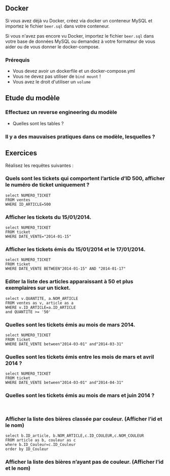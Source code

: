 ## Docker

Si vous avez déjà vu Docker, créez via docker un conteneur MySQL et importez le fichier `beer.sql` dans votre conteneur.

Si vous n'avez pas encore vu Docker, importez le fichier `beer.sql` dans votre base de données MySQL ou demandez à votre
formateur de vous aider ou de vous donner le docker-compose.

### Prérequis

- Vous devez avoir un dockerfile et un docker-compose.yml
- Vous ne devez pas utiliser de `bind mount` !
- Vous avez le droit d'utiliser un `volume`

## Etude du modèle

### Effectuez un reverse engineering du modèle

- Quelles sont les tables ?

### Il y a des mauvaises pratiques dans ce modèle, lesquelles ?


## Exercices

Réalisez les requêtes suivantes :

### Quels sont les tickets qui comportent l’article d’ID 500, afficher le numéro de ticket uniquement ?

```mysql
select NUMERO_TICKET
FROM ventes
WHERE ID_ARTICLE=500
```

### Afficher les tickets du 15/01/2014.

```mysql
select NUMERO_TICKET
FROM ticket
WHERE DATE_VENTE="2014-01-15"
```

### Afficher les tickets émis du 15/01/2014 et le 17/01/2014.

```mysql
select NUMERO_TICKET
FROM ticket
WHERE DATE_VENTE BETWEEN"2014-01-15" AND "2014-01-17"
```

### Editer la liste des articles apparaissant à 50 et plus exemplaires sur un ticket.

```mysql
select v.QUANTITE, a.NOM_ARTICLE
FROM ventes as v, article as a
WHERE v.ID_ARTICLE=a.ID_ARTICLE
and QUANTITE >= '50'
```

### Quelles sont les tickets émis au mois de mars 2014.

```mysql
select NUMERO_TICKET
FROM ticket
WHERE DATE_VENTE between"2014-03-01" and"2014-03-31"
```

### Quelles sont les tickets émis entre les mois de mars et avril 2014 ?

```mysql
select NUMERO_TICKET
FROM ticket
WHERE DATE_VENTE between"2014-03-01" and"2014-04-31"
```

### Quelles sont les tickets émis au mois de mars et juin 2014 ?

```mysql


```

### Afficher la liste des bières classée par couleur. (Afficher l’id et le nom)

```mysql
select b.ID_article, b.NOM_ARTICLE,c.ID_COULEUR,c.NOM_COULEUR
FROM article as b, couleur as c
where b.ID_Couleur=c.ID_Couleur
order by ID_Couleur
```

### Afficher la liste des bières n’ayant pas de couleur. (Afficher l’id et le nom)

```mysql

```